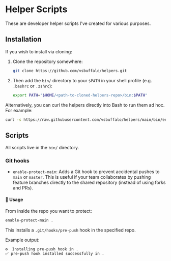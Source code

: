 # Helper Scripts

These are developer helper scripts I've created for various purposes.

## Installation

If you wish to install via cloning:

1. Clone the repository somewhere:

   ```bash
   git clone https://github.com/vsbuffalo/helpers.git
   ```

2. Then add the `bin/` directory to your `$PATH` in your shell profile (e.g.
   `.bashrc` or `.zshrc`):

   ```bash
   export PATH="$HOME/<path-to-cloned-helpers-repo>/bin:$PATH"
   ```

Alternatively, you can curl the helpers directly into Bash to run them ad hoc.
For example:

```bash
curl -s https://raw.githubusercontent.com/vsbuffalo/helpers/main/bin/enable-protect-main | bash -s <git-repo-dir>
```

## Scripts

All scripts live in the `bin/` directory.

### Git hooks

- `enable-protect-main`: Adds a Git hook to prevent accidental pushes to `main`
  or `master`. This is useful if your team collaborates by pushing feature
  branches directly to the shared repository (instead of using forks and PRs).

#### 🔧 Usage

From inside the repo you want to protect:

```bash
enable-protect-main .
```

This installs a `.git/hooks/pre-push` hook in the specified repo.

Example output:

```
⚙️  Installing pre-push hook in .
✅ pre-push hook installed successfully in .
```

